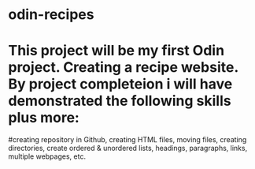 # odin-recipes
# This project will be my first Odin project. Creating a recipe website. By project completeion i will have demonstrated the following skills plus more:
#creating repository in Github, creating HTML files, moving files, creating directories, create ordered & unordered lists, headings, paragraphs, links, multiple webpages, etc.